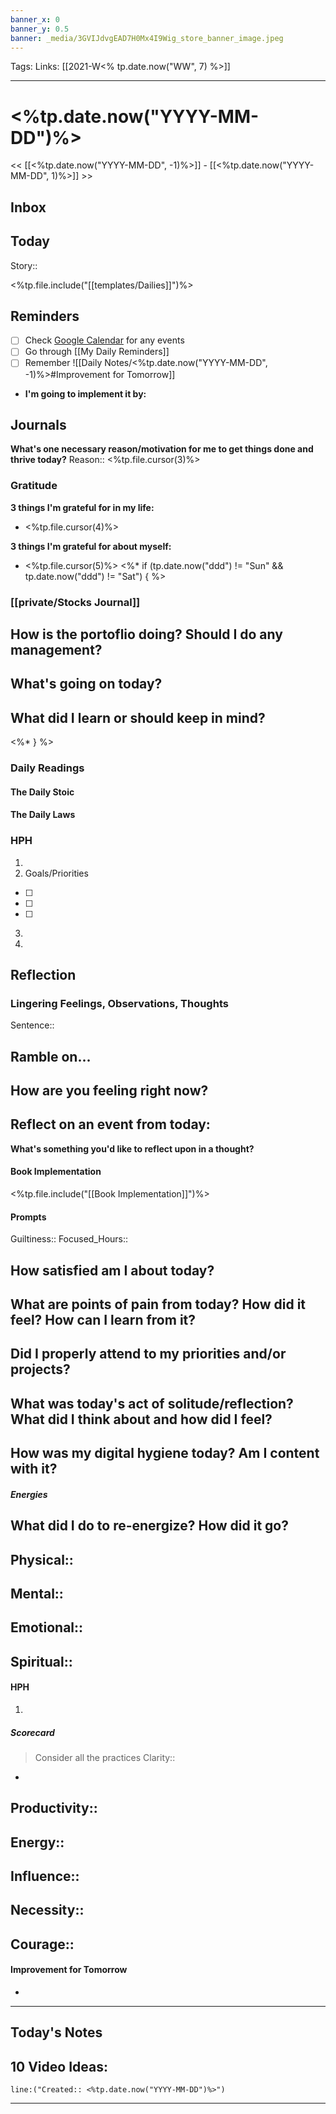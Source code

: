```yaml
---
banner_x: 0
banner_y: 0.5
banner: _media/3GVIJdvgEAD7H0Mx4I9Wig_store_banner_image.jpeg
---
```

Tags:
Links: [[2021-W<% tp.date.now("WW", 7) %>]]
___
# <%tp.date.now("YYYY-MM-DD")%>
<< [[<%tp.date.now("YYYY-MM-DD", -1)%>]] - [[<%tp.date.now("YYYY-MM-DD", 1)%>]] >>
## Inbox
## Today
Story::

<%tp.file.include("[[templates/Dailies]]")%>
## Reminders
- [ ] Check [Google Calendar](https://calendar.google.com/calendar/u/0/r/week?opentasks=1) for any events
- [ ] Go through [[My Daily Reminders]]
- [ ] Remember
![[Daily Notes/<%tp.date.now("YYYY-MM-DD", -1)%>#Improvement for Tomorrow]]
- **I'm going to implement it by:** 
## Journals
**What's one necessary reason/motivation for me to get things done and thrive today?**
Reason:: <%tp.file.cursor(3)%>
### Gratitude
**3 things I'm grateful for in my life:**
- <%tp.file.cursor(4)%>

**3 things I'm grateful for about myself:**
- <%tp.file.cursor(5)%>
<%* if (tp.date.now("ddd") != "Sun" && tp.date.now("ddd") != "Sat") { %>
### [[private/Stocks Journal]]
**How is the portoflio doing? Should I do any management?**
- 

**What's going on today?**
- 

**What did I learn or should keep in mind?**
- 
<%* } %>
### Daily Readings
#### The Daily Stoic
#### The Daily Laws
### HPH
1. 
2. Goals/Priorities
- [ ] 
- [ ] 
- [ ] 
3. 

1. 
## Reflection
### Lingering Feelings, Observations, Thoughts
Sentence::

**Ramble on...**
- 

**How are you feeling right now?**
- 

**Reflect on an event from today:**
- 
  
**What's something you'd like to reflect upon in a thought?** 

#### Book Implementation
<%tp.file.include("[[Book Implementation]]")%>
#### Prompts
Guiltiness::
Focused_Hours::

**How satisfied am I about today?**
- 

**What are points of pain from today? How did it feel? How can I learn from it?**
- 

**Did I properly attend to my priorities and/or projects?**
- 

**What was today's act of solitude/reflection? What did I think about and how did I feel?**
- 

**How was my digital hygiene today? Am I content with it?**
- 

##### Energies
**What did I do to re-energize? How did it go?**
- 

Physical::
- 

Mental::
- 

Emotional::
- 

Spiritual::
- 

#### HPH
1. 
##### Scorecard
> Consider all the practices
Clarity::
- 

Productivity::
- 

Energy::
- 

Influence::
- 

Necessity::
- 

Courage::
- 

#### Improvement for Tomorrow
- 
___
## Today's Notes
10 Video Ideas:
- 

```query
line:("Created:: <%tp.date.now("YYYY-MM-DD")%>")
```
___
